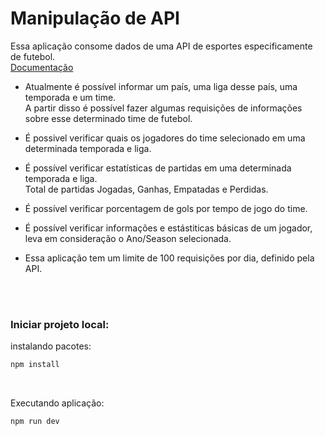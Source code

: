 # Manipulação de API 
Essa aplicação consome dados de uma API de esportes
especificamente de futebol. <br>
<a href="https://www.api-football.com/documentation-v3" target="_blank">Documentação</a>

<!-- Requisitos:
- Você precisa se cadastrar na <a href="https://dashboard.api-football.com/" target="blank">plataforma</a> e obter uma key de acesso para realizar as solicitações. -->

- Atualmente é possível informar um país, uma liga desse país, uma temporada e um time.<br>
A partir disso é possível fazer algumas requisições de informações sobre esse determinado time de futebol.

- É possivel verificar quais os jogadores do time selecionado em uma determinada temporada e liga.
- É possível verificar estatísticas de partidas em uma determinada temporada e liga. <br>
Total de partidas Jogadas, Ganhas, Empatadas e Perdidas.
- É possível verificar porcentagem de gols por tempo de jogo do time.
- É possível verificar informações e estástiticas básicas de um jogador,
  leva em consideração o Ano/Season selecionada.

- Essa aplicação tem um limite de 100 requisições por dia, definido pela API.

<br /><br />

<h3>Iniciar projeto local: </h3>
<p>instalando pacotes: </p>

```bash
npm install
```
<br>
<p>Executando aplicação: </p>

```bash
npm run dev
```
